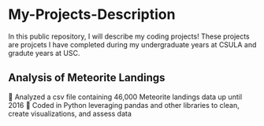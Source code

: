 # My-Projects-Description
In this public repository, I will describe my coding projects! These projects are projcets I have completed during my undergraduate years at CSULA and gradute years at USC.


## Analysis of Meteorite Landings
 Analyzed a csv file containing 46,000 Meteorite landings data up until 2016
 Coded in Python leveraging pandas and other libraries to clean, create visualizations, and assess data
